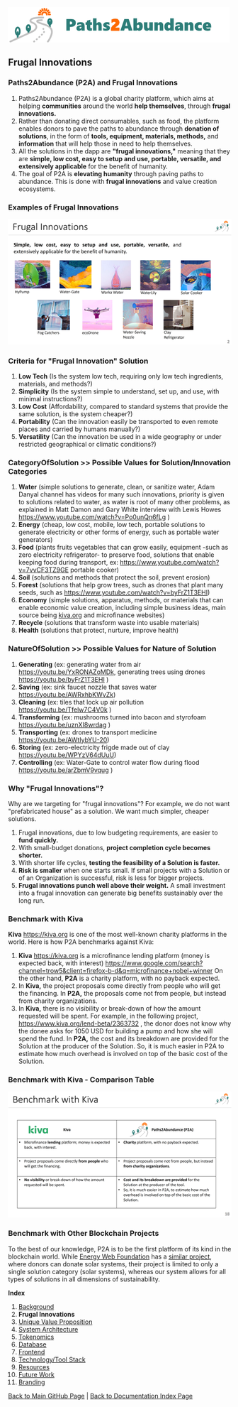 ![Logo](./img/logo.png) 

## Frugal Innovations

### Paths2Abundance (P2A) and Frugal Innovations

1. Paths2Abundance (P2A) is a global charity platform, which aims at helping **communities** around the world **help themselves**, through **frugal innovations.** 
2. Rather than donating direct consumables, such as food, the platform enables donors to pave the paths to abundance through **donation of solutions**, in the form of **tools, equipment, materials, methods,** and **information** that will help those in need to help themselves. 
3. All the solutions in the dapp are **"frugal innovations,"** meaning that they are **simple, low cost, easy to setup and use, portable, versatile, and  extensively applicable** for the benefit of humanity. 
4. The goal of P2A is **elevating humanity** through paving paths to abundance. This is done with **frugal innovations** and value creation ecosystems.


### Examples of Frugal Innovations
![Logo](./img/Slide02.png) 


### Criteria for "Frugal Innovation" Solution

1. **Low Tech** (Is the system low tech, requiring only low tech ingredients, materials, and methods?)
2. **Simplicity** (Is the system simple to understand, set up, and use, with minimal instructions?)
3. **Low Cost**  (Affordability, compared to standard systems that provide the same solution, is the system cheaper?)
4. **Portability** (Can the innovation easily be transported to even remote places and carried by humans manually?)
5. **Versatility** (Can the innovation be used in a wide geography or under restricted geographical or climatic conditions?)


### CategoryOfSolution >> Possible Values for Solution/Innovation Categories

1. **Water** (simple solutions to generate, clean, or sanitize water, Adam Danyal channel has videos for many such innovations, priority is given to solutions related to water, as water is root of many other problems, as explained in Matt Damon and Gary White interview with Lewis Howes <https://www.youtube.com/watch?v=Po0unQn6fLg> )
2. **Energy** (cheap, low cost, mobile, low tech, portable solutions to generate electricity or other forms of energy, such as portable water generators)
3. **Food** (plants fruits vegetables that can grow easily, equipment -such as zero electricity refrigerator- to preserve food, solutions that enable keeping food during transport, ex: <https://www.youtube.com/watch?v=7vvCF3TZ9GE> portable cooker)
4. **Soil** (solutions and methods that protect the soil, prevent erosion)
5. **Forest** (solutions that help grow trees, such as drones that plant many seeds, such as <https://www.youtube.com/watch?v=byFrZ1T3EHI>)
6. **Economy** (simple solutions, apparatus, methods, or materials that can enable economic value creation, including simple business ideas, main source being [kiva.org](https://kiva.org) and microfinance websites)
7. **Recycle** (solutions that transform waste into usable materials)
8. **Health** (solutions that protect, nurture, improve health)

### NatureOfSolution >> Possible Values for Nature of Solution

1. **Generating** 
   (ex: generating water from air  <https://youtu.be/YxRONAZoMDk>, generating trees using drones <https://youtu.be/byFrZ1T3EHI> )
2. **Saving** 
   (ex: sink faucet nozzle that saves water <https://youtu.be/AWRxhbKWvZk>)
3. **Cleaning** 
   (ex: tiles that lock up air pollution <https://youtu.be/Tfelw7C4V0k> )
4. **Transforming** 
   (ex: mushrooms turned into bacon and styrofoam <https://youtu.be/uznXI8wrdag> )
5. **Transporting** 
   (ex: drones to transport medicine <https://youtu.be/AWtIybYU-20>) 
6. **Storing** 
   (ex: zero-electricity frigde made out of clay <https://youtu.be/WPYzV64dUuU>)
7. **Controlling** 
   (ex: Water-Gate to control water flow during flood <https://youtu.be/arZbmV9vqug> )


### Why "Frugal Innovations"?
Why are we targeting for "frugal innovations"? For example, we do not want "prefabricated house" as a solution. We want much simpler, cheaper solutions.
1. Frugal innovations, due to low budgeting requirements, are easier to **fund quickly.**
2. With small-budget donations, **project completion cycle becomes shorter.**
3. With shorter life cycles, **testing the feasibility of a Solution is faster.** 
4. **Risk is smaller** when one starts small. If small projects with a Solution or of an Organization is successful, risk is less for bigger projects.
5. **Frugal innovations punch well above their weight.** A small investment into a frugal innovation can generate big benefits sustainably over the long run.


### Benchmark with Kiva
**Kiva** <https://kiva.org> is one of the most well-known charity platforms in the world. Here is how P2A benchmarks against Kiva:

1. **Kiva** <https://kiva.org> is a microfinance lending platform (money is expected back, with interest)
https://www.google.com/search?channel=trow5&client=firefox-b-d&q=microfinance+nobel+winner
On the other hand, **P2A** is a charity platform, with no payback expected.
2. In **Kiva,** the project proposals come directly from people who will get the financing. In **P2A,** the proposals come not from people, but instead from charity organizations.
3. In **Kiva,** there is no visibility or break-down of how the amount requested will be spent. 
For example, in the following project, <https://www.kiva.org/lend-beta/2363732> , the donor does not know why the donee asks for 1050 USD for building a pump and how she will spend the fund. In **P2A,** the cost and its breakdown are provided for the Solution at the producer of the Solution. So, it is much easier in P2A to estimate how much overhead is involved on top of the basic cost of the Solution.

### Benchmark with Kiva - Comparison Table
![Comparison Table](./img/Slide18.png) 

### Benchmark with Other Blockchain Projects
To the best of our knowledge, P2A is to be the first platform of its kind in the blockchain world. While [Energy Web Foundation](https://www.energyweb.org/) has a [similar project](https://medium.com/energy-web-insights/how-energy-web-and-engie-energy-access-leverage-crypto-to-expand-solar-energy-access-in-faec75354e45), where donors can donate solar systems, their project is limited to only a single solution category (solar systems), whereas our system allows for all types of solutions in all dimensions of sustainability.



**Index**

1. [Background](Background.md)
2. **Frugal Innovations**
3. [Unique Value Proposition](UniqueValueProposition.md)
4. [System Architecture](SystemArchitecture.md)
5. [Tokenomics](Tokenomics.md)
6. [Database](Database.md)
7. [Frontend](Frontend.md)
9. [Technology/Tool Stack](TechnologyStack.md)
10. [Resources](Resources.md)
11. [Future Work](FuturePlans.md)
12. [Branding](Branding.md)

<hline></hline>

[Back to Main GitHub Page](../README.md) | [Back to Documentation Index Page](Documentation.md)
